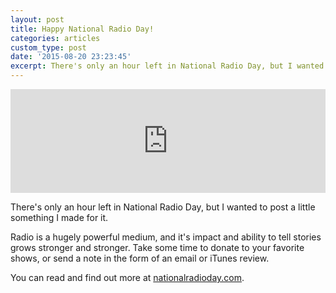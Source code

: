 ```yaml
---
layout: post
title: Happy National Radio Day!
categories: articles
custom_type: post
date: '2015-08-20 23:23:45'
excerpt: There's only an hour left in National Radio Day, but I wanted to post a little something I made for it.
---
```


<iframe width="100%" height="166" scrolling="no" frameborder="no" src="https://w.soundcloud.com/player/?url=https%3A//api.soundcloud.com/tracks/220146880&amp;color=ff5500&amp;auto_play=false&amp;hide_related=false&amp;show_comments=true&amp;show_user=true&amp;show_reposts=false"></iframe>

There's only an hour left in National Radio Day, but I wanted to post a little something I made for it.

Radio is a hugely powerful medium, and it's impact and ability to tell stories grows stronger and stronger. Take some time to donate to your favorite shows, or send a note in the form of an email or iTunes review.

You can read and find out more at [nationalradioday.com](http://www.nationalradioday.com/).
